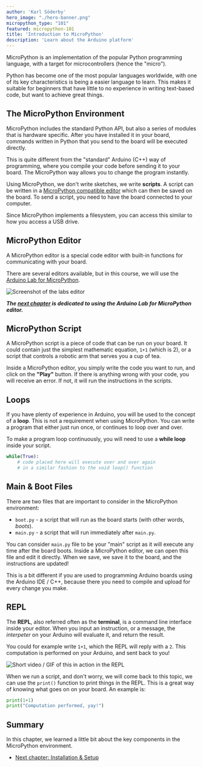 ```yaml
---
author: 'Karl Söderby'
hero_image: "./hero-banner.png"
micropython_type: "101"
featured: micropython-101
title: 'Introduction to MicroPython'
description: 'Learn about the Arduino platform'
---
```


MicroPython is an implementation of the popular Python programming language, with a target for microcontrollers (hence the "micro").

Python has become one of the most popular languages worldwide, with one of its key characteristics is being a easier language to learn. This makes it suitable for beginners that have little to no experience in writing text-based code, but want to achieve great things.

## The MicroPython Environment

MicroPython includes the standard Python API, but also a series of modules that is hardware specific. After you have installed it in your board, commands written in Python that you send to the board will be executed directly.

This is quite different from the "standard" Arduino (C++) way of programming, where you compile your code before sending it to your board. The MicroPython way allows you to change the program instantly. 

Using MicroPython, we don't write sketches, we write **scripts**. A script can be written in a [MicroPython compatible editor](https://labs.arduino.cc/en/labs/micropython) which can then be saved on the board. To send a script, you need to have the board connected to your computer.

Since MicroPython implements a filesystem, you can access this similar to how you access a USB drive.

## MicroPython Editor

A MicroPython editor is a special code editor with built-in functions for communicating with your board. 

There are several editors available, but in this course, we will use the [Arduino Lab for MicroPython](https://labs.arduino.cc/en/labs/micropython).

![Screenshot of the labs editor]()

***The [next chapter](/micropython-course/course/installation) is dedicated to using the Arduino Lab for MicroPython editor.*** 

## MicroPython Script

A MicroPython script is a piece of code that can be run on your board. It could contain just the simplest mathematic equation, `1+1` (which is 2), or a script that controls a robotic arm that serves you a cup of tea.

Inside a MicroPython editor, you simply write the code you want to run, and click on the **"Play"** button. If there is anything wrong with your code, you will receive an error. If not, it will run the instructions in the scripts.

## Loops

If you have plenty of experience in Arduino, you will be used to the concept of a **loop**. This is not a requirement when using MicroPython. You can write a program that either just run once, or continues to loop over and over.

To make a program loop continuously, you will need to use a **while loop** inside your script.

```python
while(True):
    # code placed here will execute over and over again
    # in a similar fashion to the void loop() function
```


## Main & Boot Files

There are two files that are important to consider in the MicroPython environment:
- `boot.py` - a script that will run as the board starts (with other words, *boots*).
- `main.py` - a script that will run immediately after `main.py`.

You can consider `main.py` file to be your "main" script as it will execute any time after the board boots. Inside a MicroPython editor, we can open this file and edit it directly. When we save, we save it to the board, and the instructions are updated! 

This is a bit different if you are used to programming Arduino boards using the Arduino IDE / C++, because there you need to compile and upload for every change you make.

## REPL

The **REPL**, also referred often as the **terminal**, is a command line interface inside your editor. When you input an instruction, or a message, the *interpeter* on your Arduino will evaluate it, and return the result.

You could for example write `1+1`, which the REPL will reply with a `2`. This computation is performed on your Arduino, and sent back to you!

![Short video / GIF of this in action in the REPL]()

When we run a script, and don't worry, we will come back to this topic, we can use the `print()` function to print things in the REPL. This is a great way of knowing what goes on on your board. An example is:

```python
print(1+1)
print("Computation performed, yay!")
```

## Summary

In this chapter, we learned a little bit about the key components in the MicroPython environment.  

- [Next chapter: Installation & Setup]()